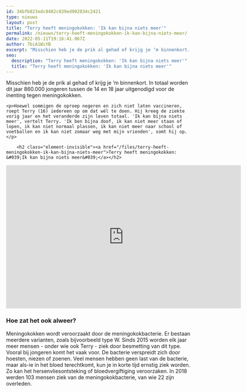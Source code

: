 ```yaml
---
id: 34bfb823edc8482c839ed902034c2421
type: nieuws
layout: post
title: "Terry heeft meningokokken: 'Ik kan bijna niets meer'"
permalink: /nieuws/terry-heeft-meningokokken-ik-kan-bijna-niets-meer/
date: 2022-05-11T19:16:41.067Z
author: 7biA1WiYB
excerpt: "Misschien heb je de prik al gehad of krijg je ‘m binnenkort. In totaal worden dit jaar 860.000 jongeren tussen de 14 en 18 jaar uitgenodigd voor de inenting tegen meningokokken.  "
seo:
  description: "Terry heeft meningokokken: 'Ik kan bijna niets meer'"
  title: "Terry heeft meningokokken: 'Ik kan bijna niets meer'"
---
```

Misschien heb je de prik al gehad of krijg je ‘m binnenkort. In totaal worden dit jaar 860.000 jongeren tussen de 14 en 18 jaar uitgenodigd voor de inenting tegen meningokokken.  

    <p>Hoewel sommigen de oproep negeren en zich niet laten vaccineren, roept Terry (16) iedereen op om dat wél te doen. Hij kreeg de ziekte vorig jaar en het veranderde zijn leven totaal. 'Ik kan bijna niets meer', vertelt Terry. 'Ik ben bijna doof, ik kan niet meer staan of lopen, ik kan niet normaal plassen, ik kan niet meer naar school of voetballen en ik kan niet zomaar weg met mijn vrienden', somt hij op.</p>
<p><div class="media media-element-container media-default"><div id="file-536850" class="file file-video file-video-youtube">

        <h2 class="element-invisible"><a href="/files/terry-heeft-meningokokken-ik-kan-bijna-niets-meer">Terry heeft meningokokken: &#039;Ik kan bijna niets meer&#039;</a></h2>
    
  
  <div class="content">
    <div class="media-youtube-video media-element file-default media-youtube-1">
  <iframe class="media-youtube-player" width="640" height="390" title="Terry heeft meningokokken: &#039;Ik kan bijna niets meer&#039;" src="https://www.youtube.com/embed/Lesqi1wLnrA?wmode=opaque&controls=" name="Terry heeft meningokokken: &#039;Ik kan bijna niets meer&#039;" frameborder="0" allowfullscreen="">Video van Terry heeft meningokokken: &amp;#039;Ik kan bijna niets meer&amp;#039;</iframe>
</div>
  </div>

  
</div>
</div>
<h3>Hoe zat het ook alweer?</h3>
<p>Meningokokken wordt veroorzaakt door de meningokokbacterie. Er bestaan meerdere varianten, zoals bijvoorbeeld type W. Sinds 2015 worden elk jaar meer mensen - onder wie ook Terry - ziek door besmetting van dit type. Vooral bij jongeren komt het vaak voor. De bacterie verspreidt zich door hoesten, niezen of zoenen. Veel mensen hebben geen last van de bacterie, maar als-ie in het bloed terechtkomt, kun je in korte tijd ernstig ziek worden. Zo kan het hersenvliesontsteking of bloedvergiftiging veroorzaken. In 2018 werden 103 mensen ziek van de meningokokbacterie, van wie 22 zijn overleden.</p>  

